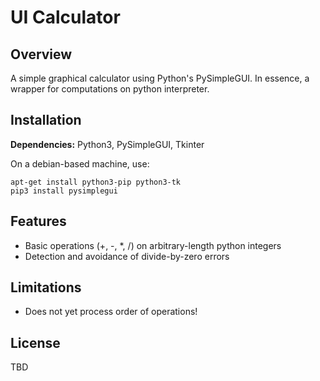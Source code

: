 # UI Calculator

## Overview

A simple graphical calculator using Python's PySimpleGUI. In essence, a wrapper for computations on python interpreter.

## Installation

**Dependencies:** Python3, PySimpleGUI, Tkinter

On a debian-based machine, use:
```
apt-get install python3-pip python3-tk
pip3 install pysimplegui
```

## Features

*   Basic operations (+, -, *, /) on arbitrary-length python integers
*   Detection and avoidance of divide-by-zero errors


## Limitations

*   Does not yet process order of operations!

## License

TBD

